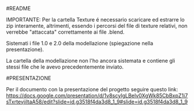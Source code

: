#README 

IMPORTANTE: Per la cartella Texture é necessario scaricare ed estrarre lo zip interamente, altrimenti, essendo i percorsi del file di texture relativi, non verrebbe "attaccata" correttamente ai file .blend.

Sistemati i file 1.0 e 2.0 della modellazione (spiegazione nella presentazione).

La cartella della modellazione non l'ho ancora sistemata e contiene gli stessi file che le avevo precedentemente inviato.

#PRESENTAZIONE 

Per il documento con la presentazione del progetto seguire questo link: https://docs.google.com/presentation/d/1v8scyIgLBelv0XgWk85CbBxpZ1i7sTxrtevjiItaA58/edit?slide=id.g3518f4da3d8_1_9#slide=id.g3518f4da3d8_1_9
